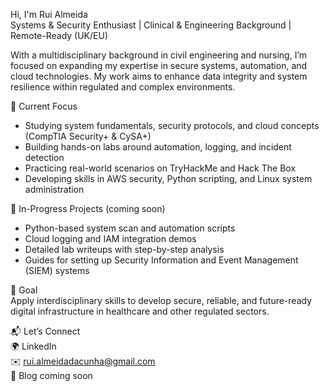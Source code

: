 Hi, I'm Rui Almeida  
Systems & Security Enthusiast | Clinical & Engineering Background | Remote-Ready (UK/EU)

With a multidisciplinary background in civil engineering and nursing, I’m focused on expanding my expertise in secure systems, automation, and cloud technologies. My work aims to enhance data integrity and system resilience within regulated and complex environments.

🎯 Current Focus  
- Studying system fundamentals, security protocols, and cloud concepts (CompTIA Security+ & CySA+)  
- Building hands-on labs around automation, logging, and incident detection  
- Practicing real-world scenarios on TryHackMe and Hack The Box  
- Developing skills in AWS security, Python scripting, and Linux system administration

📁 In-Progress Projects (coming soon)  
- Python-based system scan and automation scripts  
- Cloud logging and IAM integration demos  
- Detailed lab writeups with step-by-step analysis  
- Guides for setting up Security Information and Event Management (SIEM) systems

🧭 Goal  
Apply interdisciplinary skills to develop secure, reliable, and future-ready digital infrastructure in healthcare and other regulated sectors.

📬 Let’s Connect  
🌍 LinkedIn  
✉️ rui.almeidadacunha@gmail.com  
📓 Blog coming soon
